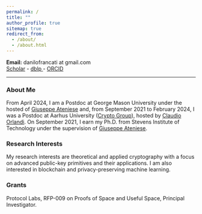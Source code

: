 ```yaml
---
permalink: /
title: ""
author_profile: true
sitemap: true
redirect_from: 
  - /about/
  - /about.html
---
```


<!-- **Address:** Department of Computer Science, Aabogade 34, 8200 Aarhus, Denmark   -->
<!-- **Office:** Nygaard 280     -->
**Email:** danilofrancati at gmail.com\
<a href="https://scholar.google.com/citations?user=eeuQ0a0AAAAJ&hl=en"><i class="ai ai-google-scholar ai-lg"></i> Scholar</a> - 
<a href="https://dblp.org/pid/231/4539.html"><i class="ai ai-dblp ai-lg"></i> dblp </a> - 
<a href="http://orcid.org/0000-0002-4639-0636"><span style="color: #b2c046;"><i class="ai ai-orcid ai-lg"></i></span> ORCID</a>

---

### About Me ###
<!-- Starting from September 2024, I am a Lecturer (Assistant Professor) at the Department of Information Security of Royal Holloway University of London. -->

<!-- From April 2024 to August 2024, I was a Postdoc at George Mason University under the hosted of [Giuseppe Ateniese]() and, from September 2021 to February 2024, I was a Postdoc at Aarhus University ([Crypto Group](https://users-cs.au.dk/orlandi/cryptogroup/)), hosted by [Claudio Orlandi](https://cs.au.dk/~orlandi/). -->

From April 2024, I am a Postdoc at George Mason University under the hosted of [Giuseppe Ateniese]() and, from September 2021 to February 2024, I was a Postdoc at Aarhus University ([Crypto Group](https://users-cs.au.dk/orlandi/cryptogroup/)), hosted by [Claudio Orlandi](https://cs.au.dk/~orlandi/).
On September 2021, I earn my Ph.D. from Stevens Institute of Technology under the supervision of [Giuseppe Ateniese](https://ateniese.github.io).
<!-- I got my Bachelor's and Master's degree in Computer Science at Sapienza University of Rome. -->

<!-- For a detailed CV, feel free to reach me via email. -->


### Research Interests ###
My research interests are theoretical and applied cryptography with a focus on advanced public-key primitives and their applications.
I am also interested in blockchain and privacy-preserving machine learning.

### Grants ###

Protocol Labs, RFP-009 on Proofs of Space and Useful Space, Principal Investigator.

<!-- # News # -->

<!-- - I will serve on the PC of [DLT 2024](). -->

<!-- - Our paper ***Non-malleable Fuzzy Extractors*** has been accepted at ACNS 2024! -->

<!-- - Our [paper](https://arxiv.org/abs/2311.04378) on the ***"Impossibility of Strong Watermarking for Generative Models"*** is out! Check also this [post](https://www.harvard.edu/kempner-institute/2023/11/09/watermarking-in-the-sand/)!  -->

